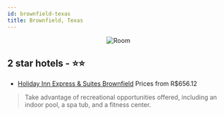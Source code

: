```yaml
---
id: brownfield-texas
title: Brownfield, Texas
---
```


<center><img src="https://i.travelapi.com/hotels/3000000/2950000/2947700/2947666/2c0f354d_z.jpg" alt="Room" /></center>


##  2 star hotels - ⭐️⭐️

-    [Holiday Inn Express & Suites Brownfield](https://us.hurb.com/hotels/brownfield/holiday-inn-express-suites-brownfield-JNP-JP089736?cmp=18055) Prices from R$656.12
   > Take advantage of recreational opportunities offered, including an indoor pool, a spa tub, and a fitness center.
